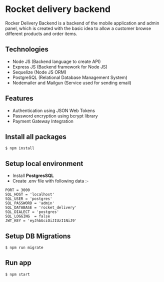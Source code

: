 # Rocket delivery backend
Rocker Delivery Backend is a backend of the mobile application and admin panel, which is created with the basic idea to allow a customer browse different products and order items.

## Technologies
- Node JS (Backend language to create API)
- Express JS (Backend framework for Node JS)
- Sequelize (Node JS ORM)
- PostgreSQL (Relational Database Management System)
- Nodemailer and Mailgun (Service used for sending email)

## Features
- Authentication using JSON Web Tokens
- Password encryption using bcrypt library
- Payment Gateway Integration

## Install all packages
```
$ npm install
```

## Setup local environment
- Install **PostgresSQL**
- Create .env file with following data :-
```
PORT = 3000
SQL_HOST = 'localhost'
SQL_USER = 'postgres'
SQL_PASSWORD = 'admin'
SQL_DATABASE = 'rocket_delivery'
SQL_DIALECT = 'postgres'
SQL_LOGGING  = false
JWT_KEY = 'eyJhbGciOiJIUzI1NiJ9'
```

## Setup DB Migrations
```
$ npm run migrate
```

## Run app
```
$ npm start
```
